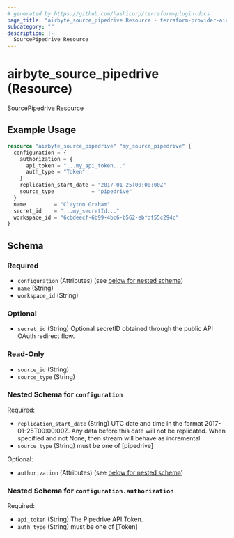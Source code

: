 ```yaml
---
# generated by https://github.com/hashicorp/terraform-plugin-docs
page_title: "airbyte_source_pipedrive Resource - terraform-provider-airbyte"
subcategory: ""
description: |-
  SourcePipedrive Resource
---
```


# airbyte_source_pipedrive (Resource)

SourcePipedrive Resource

## Example Usage

```terraform
resource "airbyte_source_pipedrive" "my_source_pipedrive" {
  configuration = {
    authorization = {
      api_token = "...my_api_token..."
      auth_type = "Token"
    }
    replication_start_date = "2017-01-25T00:00:00Z"
    source_type            = "pipedrive"
  }
  name         = "Clayton Graham"
  secret_id    = "...my_secretId..."
  workspace_id = "6cbdeecf-6b99-4bc6-b562-ebfdf55c294c"
}
```

<!-- schema generated by tfplugindocs -->
## Schema

### Required

- `configuration` (Attributes) (see [below for nested schema](#nestedatt--configuration))
- `name` (String)
- `workspace_id` (String)

### Optional

- `secret_id` (String) Optional secretID obtained through the public API OAuth redirect flow.

### Read-Only

- `source_id` (String)
- `source_type` (String)

<a id="nestedatt--configuration"></a>
### Nested Schema for `configuration`

Required:

- `replication_start_date` (String) UTC date and time in the format 2017-01-25T00:00:00Z. Any data before this date will not be replicated. When specified and not None, then stream will behave as incremental
- `source_type` (String) must be one of [pipedrive]

Optional:

- `authorization` (Attributes) (see [below for nested schema](#nestedatt--configuration--authorization))

<a id="nestedatt--configuration--authorization"></a>
### Nested Schema for `configuration.authorization`

Required:

- `api_token` (String) The Pipedrive API Token.
- `auth_type` (String) must be one of [Token]


